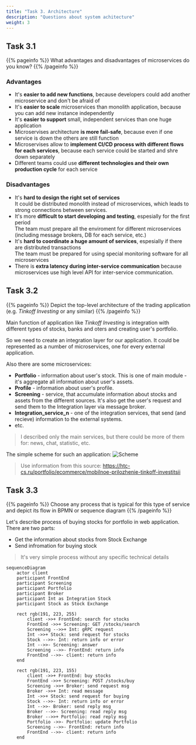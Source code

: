 ```yaml
---
title: "Task 3. Architecture"
description: "Questions about system achitecture"
weight: 3
---
```


## Task 3.1

{{% pageinfo %}}
What advantages and disadvantages of microservices do you know?
{{% /pageinfo %}}

### Advantages

* It's **easier to add new functions**, because developers could add another microservice and don't be afraid of
* It's **easier to scale** microservices than monolith application, because you can add new instance independently
* It's **easier to support** small, independent services than one huge application
* Microservises architecture **is more fail-safe**, because even if one service is down the others are still function
* Microservises allow to **implement CI/CD process with different flows for each services**, because each service could be started and shге down separately
* Different teams could use **different technologies and their own production cycle** for each service

### Disadvantages

* It's **hard to design the right set of services** \
    It could be distributed monolith instead of microservices, which leads to strong connections between services. 
* It's more **difficult to start developing and testing**, espesially for the first period \
    The team must prepare all the enviroment for different microservices (including message brokers, DB for each service, etc.)
* It's **hard to coordinate a huge amount of services**, espesially if there are distributed transactions \
    The team must be prepared for using special monitoring software for all microservices
* There is **extra latency during inter-service communication** because microservices use high level API for inter-service communication.

## Task 3.2

{{% pageinfo %}}
Depict the top-level architecture of the trading application (e.g. _Tinkoff Investing_ or any similar)
{{% /pageinfo %}}

Main function of application like _Tinkoff Investing_ is integration with different types of stocks, banks and oters and creating user's portfolio.

So we need to create an integration layer for our application. It could be represented as a number of microservices, one for every external application.

Also there are some microservices:
* **Portfolio** - information about user's stock. This is one of main module - it's aggregate all information about user's assets.
* **Profile** - information about user's profile.
* **Screening** - service, that accumulate information about stocks and assets from the different sources. It's also get the user's request and send them to the Integration layer via message broker.
* **Integration_service_n** - one of the integration services, that send (and recieve) information to the external systems.
* etc.

> I described only the main services, but there could be more of them for: news, chat, statistic, etc.

The simple scheme for such an application:
![Scheme](/system-analysis/trading.png)

> Use information from this source: https://htc-cs.ru/portfolio/ecommerce/mobilnoe-prilozhenie-tinkoff-investitsii 

## Task 3.3

{{% pageinfo %}}
Choose any process that is typical for this type of service and depict its flow in BPMN or sequence diagram
{{% /pageinfo %}}

Let's describe process of buying stocks for portfolio in web application. There are two parts:
* Get the information about stocks from Stock Exchange
* Send infromation for buying stock

> It's very simple process without any specific technical details

```mermaid
sequenceDiagram
    actor client
    participant FrontEnd
    participant Screening
    participant Portfolio
    participant Broker
    participant Int as Integration Stock
    participant Stock as Stock Exchange

    rect rgb(191, 223, 255)
        client ->>+ FrontEnd: search for stocks
        FrontEnd ->>+ Screening: GET /stocks/search
        Screening -->>+ Int: gRPC request
        Int ->>+ Stock: send request for stocks
        Stock -->>- Int: return info or error
        Int -->>- Screening: answer
        Screening -->>- FrontEnd: return info
        FrontEnd -->>- client: return info
    end

    rect rgb(191, 223, 155)
        client ->>+ FrontEnd: buy stocks
        FrontEnd ->>+ Screening: POST /stocks/buy
        Screening ->>+ Broker: send request msg
        Broker ->>+ Int: read message
        Int ->>+ Stock: send request for buying
        Stock -->>- Int: return info or error
        Int -->>- Broker: send reply msg
        Broker -->>- Screening: read reply msg
        Broker -->>+ Portfolio: read reply msg
        Portfolio ->>- Portfolio: update Portfolio
        Screening -->>- FrontEnd: return info
        FrontEnd -->>- client: return info
    end
```
